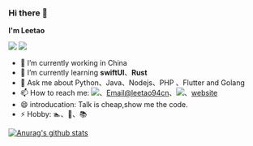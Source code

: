 ### Hi there 👋

**I'm Leetao**


![](https://img.shields.io/badge/dynamic/json?label=Twitter&query=%24.data.subsInEachSource.twitter&url=https%3A%2F%2Fapi.spencerwoo.com%2Fsubstats%2F%3Fsource%3Dsspai%26queryKey%3Dspencerwoo%26source%3Dtwitter%26queryKey%3DLeetaoGoooo&color=1da1f2&logo=twitter&style=for-the-badge)
![](https://img.shields.io/badge/dynamic/json?label=Zhihu&query=%24.data.subsInEachSource.zhihu&url=https%3A%2F%2Fapi.spencerwoo.com%2Fsubstats%2F%3Fsource%3Dsspai%26queryKey%3Dspencerwoo%26source%3Dzhihu%26queryKey%3Dtao-lee-68-32&color=d71a1b&logo=zhihu&style=for-the-badge)

- 🔭 I’m currently working in China
- 🌱 I’m currently learning **swiftUI**、**Rust**
- 💬 Ask me about Python、Java、Nodejs、PHP 、Flutter and Golang
- 📫 How to reach me: [![](https://img.shields.io/badge/Leetao-blue?logo=telegram)](https://t.me/LeetaoGoooo)、[Email@leetao94cn](leetao94cn@gmail.com)、[![](https://img.shields.io/badge/Leetao-blue?logo=twitter)](https://twitter.com/LeetaoGoooo)、[website](https://www.leeetao94.cn)
- 😄 introducation: Talk is cheap,show me the code.
- ⚡ Hobby: 🏊、🏃、📚

[![Anurag's github stats](https://github-readme-stats.vercel.app/api?username=lt94)](https://github.com/lt94/github-readme-stats)
